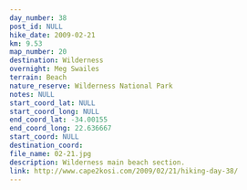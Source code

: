 ```yaml
---
day_number: 38
post_id: NULL
hike_date: 2009-02-21
km: 9.53
map_number: 20
destination: Wilderness
overnight: Meg Swailes
terrain: Beach
nature_reserve: Wilderness National Park
notes: NULL
start_coord_lat: NULL
start_coord_long: NULL
end_coord_lat: -34.00155
end_coord_long: 22.636667
start_coord: NULL
destination_coord: 
file_name: 02-21.jpg
description: Wilderness main beach section.
link: http://www.cape2kosi.com/2009/02/21/hiking-day-38/
---
```


